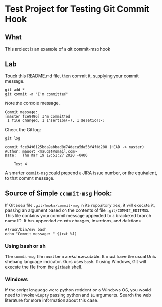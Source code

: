 # Test Project for Testing Git Commit Hook

## What
This project is an example of a git commit-msg hook

## Lab

Touch this README.md file, then commit it, supplying your commit message.
  
```shell script
git add *
git commit -m "I'm committed"
```

Note the console message.

```text
Commit message: 
[master fce9496] I'm committed
 1 file changed, 1 insertion(+), 1 deletion(-)
```

Check the Git log:

```shell script
git log

commit fce9496125bda9abbad8d74deca5da53f4f0d288 (HEAD -> master)
Author: mauget <mauget@gmail.com>
Date:   Thu Mar 19 19:51:27 2020 -0400

    Test 4
```

A smarter `commit-msg` could prepend a JIRA issue number,
or the equivalent, to that commit message.

## Source of Simple `commit-msg` Hook:

If Git sees file `.git/hooks/commit-msg` in its repository tree,
it will execute it, passing an argument based on the contents
of file `.git/COMMIT_EDITMSG`. This file contains your commit
message appended to a bracketed branch name ID. It has appended 
counts changes, insertions, and deletions. 

```shell script
#!/usr/bin/env bash
echo "Commit message: " $(cat %1)
```

### Using bash or sh
The `commit-msg` file must be marekd executable. It must have the
usual Unix shebang language indicator. Ours uses `bash`.
If using Windows, Git will execute the file from the `gitbash`
shell. 

### Windows
If the script language were python resident on a Windows OS, you 
would need to invoke `winpty` passing python and `$1` arguments.
Search the web literature for more information about this case.


